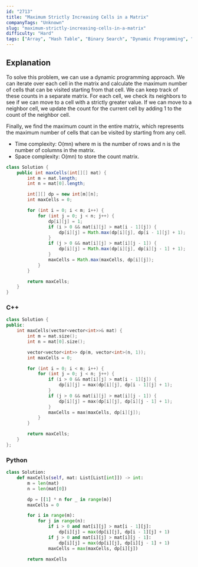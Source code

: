 ```yaml
---
id: "2713"
title: "Maximum Strictly Increasing Cells in a Matrix"
companyTags: "Unknown"
slug: "maximum-strictly-increasing-cells-in-a-matrix"
difficulty: "Hard"
tags: ["Array", "Hash Table", "Binary Search", "Dynamic Programming", "Memoization", "Sorting", "Matrix", "Ordered Set"]
---
```


## Explanation

To solve this problem, we can use a dynamic programming approach. We can iterate over each cell in the matrix and calculate the maximum number of cells that can be visited starting from that cell. We can keep track of these counts in a separate matrix. For each cell, we check its neighbors to see if we can move to a cell with a strictly greater value. If we can move to a neighbor cell, we update the count for the current cell by adding 1 to the count of the neighbor cell.

Finally, we find the maximum count in the entire matrix, which represents the maximum number of cells that can be visited by starting from any cell.

- Time complexity: O(mn) where m is the number of rows and n is the number of columns in the matrix.
- Space complexity: O(mn) to store the count matrix.

```java
class Solution {
    public int maxCells(int[][] mat) {
        int m = mat.length;
        int n = mat[0].length;

        int[][] dp = new int[m][n];
        int maxCells = 0;

        for (int i = 0; i < m; i++) {
            for (int j = 0; j < n; j++) {
                dp[i][j] = 1;
                if (i > 0 && mat[i][j] > mat[i - 1][j]) {
                    dp[i][j] = Math.max(dp[i][j], dp[i - 1][j] + 1);
                }
                if (j > 0 && mat[i][j] > mat[i][j - 1]) {
                    dp[i][j] = Math.max(dp[i][j], dp[i][j - 1] + 1);
                }
                maxCells = Math.max(maxCells, dp[i][j]);
            }
        }

        return maxCells;
    }
}
```

### C++

```cpp
class Solution {
public:
    int maxCells(vector<vector<int>>& mat) {
        int m = mat.size();
        int n = mat[0].size();

        vector<vector<int>> dp(m, vector<int>(n, 1));
        int maxCells = 0;

        for (int i = 0; i < m; i++) {
            for (int j = 0; j < n; j++) {
                if (i > 0 && mat[i][j] > mat[i - 1][j]) {
                    dp[i][j] = max(dp[i][j], dp[i - 1][j] + 1);
                }
                if (j > 0 && mat[i][j] > mat[i][j - 1]) {
                    dp[i][j] = max(dp[i][j], dp[i][j - 1] + 1);
                }
                maxCells = max(maxCells, dp[i][j]);
            }
        }

        return maxCells;
    }
};
```

### Python

```python
class Solution:
    def maxCells(self, mat: List[List[int]]) -> int:
        m = len(mat)
        n = len(mat[0])

        dp = [[1] * n for _ in range(m)]
        maxCells = 0

        for i in range(m):
            for j in range(n):
                if i > 0 and mat[i][j] > mat[i - 1][j]:
                    dp[i][j] = max(dp[i][j], dp[i - 1][j] + 1)
                if j > 0 and mat[i][j] > mat[i][j - 1]:
                    dp[i][j] = max(dp[i][j], dp[i][j - 1] + 1)
                maxCells = max(maxCells, dp[i][j])

        return maxCells
```